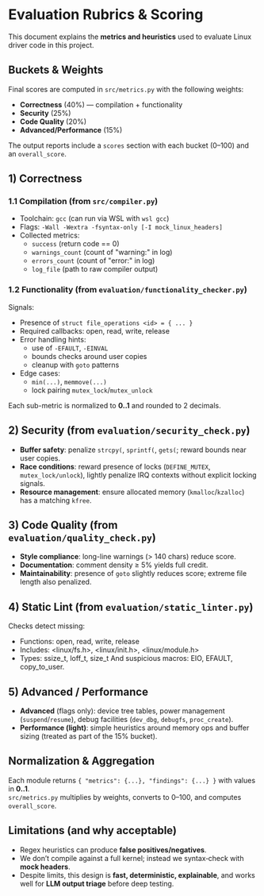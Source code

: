 # Evaluation Rubrics & Scoring

This document explains the **metrics and heuristics** used to evaluate Linux driver code in this project.

## Buckets & Weights

Final scores are computed in `src/metrics.py` with the following weights:

- **Correctness** (40%) — compilation + functionality
- **Security** (25%)
- **Code Quality** (20%)
- **Advanced/Performance** (15%)

The output reports include a `scores` section with each bucket (0–100) and an `overall_score`.

## 1) Correctness

### 1.1 Compilation (from `src/compiler.py`)
- Toolchain: `gcc` (can run via WSL with `wsl gcc`)
- Flags: `-Wall -Wextra -fsyntax-only [-I mock_linux_headers]`
- Collected metrics:
  - `success` (return code == 0)
  - `warnings_count` (count of "warning:" in log)
  - `errors_count` (count of "error:" in log)
  - `log_file` (path to raw compiler output)

### 1.2 Functionality (from `evaluation/functionality_checker.py`)
Signals:
- Presence of `struct file_operations <id> = { ... }`
- Required callbacks: open, read, write, release
- Error handling hints:
  - use of `-EFAULT`, `-EINVAL`
  - bounds checks around user copies
  - cleanup with `goto` patterns
- Edge cases:
  - `min(...)`, `memmove(...)`
  - lock pairing `mutex_lock`/`mutex_unlock`

Each sub-metric is normalized to **0..1** and rounded to 2 decimals.

## 2) Security (from `evaluation/security_check.py`)

- **Buffer safety**: penalize `strcpy(`, `sprintf(`, `gets(`; reward bounds near user copies.
- **Race conditions**: reward presence of locks (`DEFINE_MUTEX`, `mutex_lock/unlock`), lightly penalize IRQ contexts without explicit locking signals.
- **Resource management**: ensure allocated memory (`kmalloc`/`kzalloc`) has a matching `kfree`.

## 3) Code Quality (from `evaluation/quality_check.py`)

- **Style compliance**: long-line warnings (> 140 chars) reduce score.
- **Documentation**: comment density ≥ 5% yields full credit.
- **Maintainability**: presence of `goto` slightly reduces score; extreme file length also penalized.

## 4) Static Lint (from `evaluation/static_linter.py`)

Checks detect missing:
- Functions: open, read, write, release
- Includes: <linux/fs.h>, <linux/init.h>, <linux/module.h>
- Types: ssize_t, loff_t, size_t
And suspicious macros: EIO, EFAULT, copy_to_user.

## 5) Advanced / Performance

- **Advanced** (flags only): device tree tables, power management (`suspend`/`resume`), debug facilities (`dev_dbg`, `debugfs`, `proc_create`).
- **Performance (light)**: simple heuristics around memory ops and buffer sizing (treated as part of the 15% bucket).

## Normalization & Aggregation

Each module returns `{ "metrics": {...}, "findings": {...} }` with values in **0..1**.  
`src/metrics.py` multiplies by weights, converts to 0–100, and computes `overall_score`.

## Limitations (and why acceptable)

- Regex heuristics can produce **false positives/negatives**.
- We don’t compile against a full kernel; instead we syntax‑check with **mock headers**.
- Despite limits, this design is **fast, deterministic, explainable**, and works well for **LLM output triage** before deep testing.